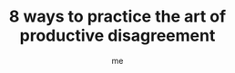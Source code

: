 ---
title      : "8 ways to practice the art of productive disagreement"
author     : me
link       : https://medium.com/thinking-is-hard/8-ways-to-practice-the-art-of-productive-disagreement-a69e9cc76e44?source=friends_link&sk=8fb213e9aa3b8f4e5e136a107d7a4839
one_liner  : "A brief tour of the framework from Why Are We Yelling?"
image			 : 
piles			 : ['book']
redirect 	 : true
---